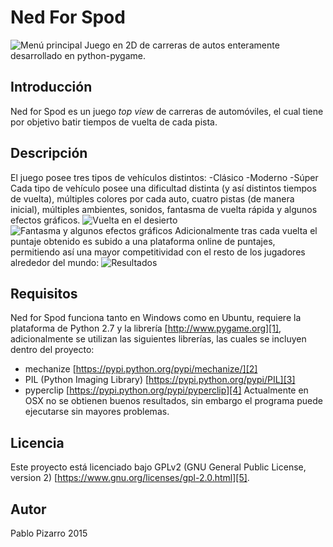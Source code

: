 # Ned For Spod
![][image-1]
Juego en 2D de carreras de autos enteramente desarrollado en python-pygame.

## Introducción
Ned for Spod es un juego _top view_ de carreras de automóviles, el cual tiene por objetivo batir tiempos de vuelta de cada pista.

## Descripción
El juego posee tres tipos de vehículos distintos:
-Clásico
-Moderno
-Súper
Cada tipo de vehículo posee una dificultad distinta (y así distintos tiempos de vuelta), múltiples colores por cada auto, cuatro pistas (de manera inicial), múltiples ambientes, sonidos, fantasma de vuelta rápida y algunos efectos gráficos.
![][image-2]
![][image-3]
Adicionalmente tras cada vuelta el puntaje obtenido es subido a una plataforma online de puntajes, permitiendo así una mayor competitividad con el resto de los jugadores alrededor del mundo:
![][image-4]

## Requisitos
Ned for Spod funciona tanto en Windows como en Ubuntu, requiere la plataforma de Python 2.7 y la librería [http://www.pygame.org][1], adicionalmente se utilizan las siguientes librerías, las cuales se incluyen dentro del proyecto:
- mechanize [https://pypi.python.org/pypi/mechanize/][2]
- PIL (Python Imaging Library) [https://pypi.python.org/pypi/PIL][3]
- pyperclip [https://pypi.python.org/pypi/pyperclip][4]
Actualmente en OSX no se obtienen buenos resultados, sin embargo el programa puede ejecutarse sin mayores problemas.

## Licencia
Este proyecto está licenciado bajo GPLv2 (GNU General Public License, version 2) [https://www.gnu.org/licenses/gpl-2.0.html][5].

## Autor
Pablo Pizarro
2015

[1]:	http://www.pygame.org/ "http://www.pygame.org"
[2]:	https://pypi.python.org/pypi/mechanize/
[3]:	https://pypi.python.org/pypi/PIL
[4]:	https://pypi.python.org/pypi/pyperclip
[5]:	https://www.gnu.org/licenses/gpl-2.0.html

[image-1]:	https://raw.githubusercontent.com/ppizarror/ppizarror.github.io/master/resources/images/nfs-python/splash.png "Menú principal"
[image-2]:	https://raw.githubusercontent.com/ppizarror/ppizarror.github.io/master/resources/images/nfs-python/gameplay3.png "Vuelta en el desierto"
[image-3]:	https://raw.githubusercontent.com/ppizarror/ppizarror.github.io/master/resources/images/nfs-python/gameplay1.png "Fantasma y algunos efectos gráficos"
[image-4]:	https://raw.githubusercontent.com/ppizarror/ppizarror.github.io/master/resources/images/nfs-python/results.png "Resultados"
